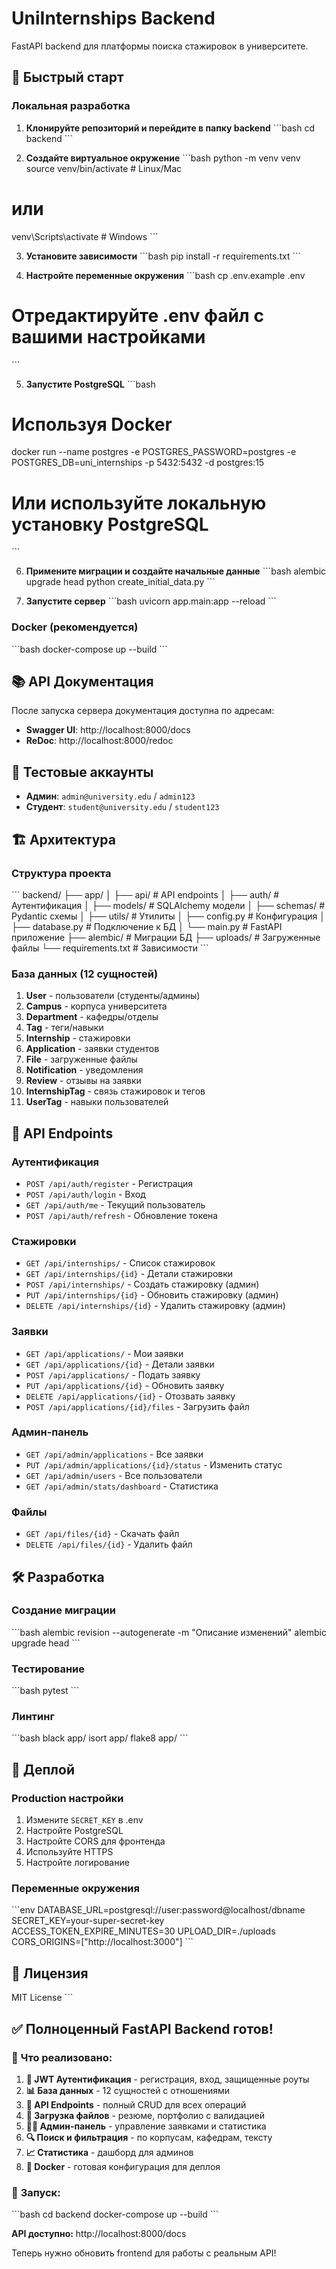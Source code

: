 # UniInternships Backend

FastAPI backend для платформы поиска стажировок в университете.

## 🚀 Быстрый старт

### Локальная разработка

1. **Клонируйте репозиторий и перейдите в папку backend**
\`\`\`bash
cd backend
\`\`\`

2. **Создайте виртуальное окружение**
\`\`\`bash
python -m venv venv
source venv/bin/activate  # Linux/Mac
# или
venv\Scripts\activate     # Windows
\`\`\`

3. **Установите зависимости**
\`\`\`bash
pip install -r requirements.txt
\`\`\`

4. **Настройте переменные окружения**
\`\`\`bash
cp .env.example .env
# Отредактируйте .env файл с вашими настройками
\`\`\`

5. **Запустите PostgreSQL**
\`\`\`bash
# Используя Docker
docker run --name postgres -e POSTGRES_PASSWORD=postgres -e POSTGRES_DB=uni_internships -p 5432:5432 -d postgres:15

# Или используйте локальную установку PostgreSQL
\`\`\`

6. **Примените миграции и создайте начальные данные**
\`\`\`bash
alembic upgrade head
python create_initial_data.py
\`\`\`

7. **Запустите сервер**
\`\`\`bash
uvicorn app.main:app --reload
\`\`\`

### Docker (рекомендуется)

\`\`\`bash
docker-compose up --build
\`\`\`

## 📚 API Документация

После запуска сервера документация доступна по адресам:
- **Swagger UI**: http://localhost:8000/docs
- **ReDoc**: http://localhost:8000/redoc

## 🔐 Тестовые аккаунты

- **Админ**: `admin@university.edu` / `admin123`
- **Студент**: `student@university.edu` / `student123`

## 🏗️ Архитектура

### Структура проекта
\`\`\`
backend/
├── app/
│   ├── api/           # API endpoints
│   ├── auth/          # Аутентификация
│   ├── models/        # SQLAlchemy модели
│   ├── schemas/       # Pydantic схемы
│   ├── utils/         # Утилиты
│   ├── config.py      # Конфигурация
│   ├── database.py    # Подключение к БД
│   └── main.py        # FastAPI приложение
├── alembic/           # Миграции БД
├── uploads/           # Загруженные файлы
└── requirements.txt   # Зависимости
\`\`\`

### База данных (12 сущностей)

1. **User** - пользователи (студенты/админы)
2. **Campus** - корпуса университета
3. **Department** - кафедры/отделы
4. **Tag** - теги/навыки
5. **Internship** - стажировки
6. **Application** - заявки студентов
7. **File** - загруженные файлы
8. **Notification** - уведомления
9. **Review** - отзывы на заявки
10. **InternshipTag** - связь стажировок и тегов
11. **UserTag** - навыки пользователей

## 🔧 API Endpoints

### Аутентификация
- `POST /api/auth/register` - Регистрация
- `POST /api/auth/login` - Вход
- `GET /api/auth/me` - Текущий пользователь
- `POST /api/auth/refresh` - Обновление токена

### Стажировки
- `GET /api/internships/` - Список стажировок
- `GET /api/internships/{id}` - Детали стажировки
- `POST /api/internships/` - Создать стажировку (админ)
- `PUT /api/internships/{id}` - Обновить стажировку (админ)
- `DELETE /api/internships/{id}` - Удалить стажировку (админ)

### Заявки
- `GET /api/applications/` - Мои заявки
- `GET /api/applications/{id}` - Детали заявки
- `POST /api/applications/` - Подать заявку
- `PUT /api/applications/{id}` - Обновить заявку
- `DELETE /api/applications/{id}` - Отозвать заявку
- `POST /api/applications/{id}/files` - Загрузить файл

### Админ-панель
- `GET /api/admin/applications` - Все заявки
- `PUT /api/admin/applications/{id}/status` - Изменить статус
- `GET /api/admin/users` - Все пользователи
- `GET /api/admin/stats/dashboard` - Статистика

### Файлы
- `GET /api/files/{id}` - Скачать файл
- `DELETE /api/files/{id}` - Удалить файл

## 🛠️ Разработка

### Создание миграции
\`\`\`bash
alembic revision --autogenerate -m "Описание изменений"
alembic upgrade head
\`\`\`

### Тестирование
\`\`\`bash
pytest
\`\`\`

### Линтинг
\`\`\`bash
black app/
isort app/
flake8 app/
\`\`\`

## 🚀 Деплой

### Production настройки
1. Измените `SECRET_KEY` в .env
2. Настройте PostgreSQL
3. Настройте CORS для фронтенда
4. Используйте HTTPS
5. Настройте логирование

### Переменные окружения
\`\`\`env
DATABASE_URL=postgresql://user:password@localhost/dbname
SECRET_KEY=your-super-secret-key
ACCESS_TOKEN_EXPIRE_MINUTES=30
UPLOAD_DIR=./uploads
CORS_ORIGINS=["http://localhost:3000"]
\`\`\`

## 📝 Лицензия

MIT License
\`\`\`

## ✅ **Полноценный FastAPI Backend готов!**

### 🎯 **Что реализовано:**

1. **🔐 JWT Аутентификация** - регистрация, вход, защищенные роуты
2. **📊 База данных** - 12 сущностей с отношениями
3. **🚀 API Endpoints** - полный CRUD для всех операций
4. **📁 Загрузка файлов** - резюме, портфолио с валидацией
5. **👨‍💼 Админ-панель** - управление заявками и статистика
6. **🔍 Поиск и фильтрация** - по корпусам, кафедрам, тексту
7. **📈 Статистика** - дашборд для админов
8. **🐳 Docker** - готовая конфигурация для деплоя

### 🚀 **Запуск:**
\`\`\`bash
cd backend
docker-compose up --build
\`\`\`

**API доступно:** http://localhost:8000/docs

Теперь нужно обновить frontend для работы с реальным API!
